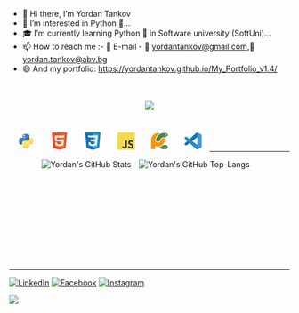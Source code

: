 - 👋 Hi there, I’m Yordan Tankov
- 👀 I’m interested in Python 🐍...
- 🎓 I’m currently learning Python 🐍 in Software university (SoftUni)...
- 📫 How to reach me :- 📧 E-mail - 📧 yordantankov@gmail.com,📧 yordan.tankov@abv.bg
- 😄 And my portfolio:  https://yordantankov.github.io/My_Portfolio_v1.4/

<h1 align="center">
    <img src="https://readme-typing-svg.herokuapp.com/?font=Righteous&size=35&center=true&vCenter=true&width=500&height=70&duration=4000&lines=Hello+dear+visitor!+👋;+I'm+Yordan+Tankov!;" />
</h1>
<img align="left" alt="python" height="32px" src="./icons/python_original_ico.svg" style="padding:1em;" />
<img align="left" alt="html5" height="32px" src="./icons/html5_original_ico.svg" style="padding:1em;" />
  <img align="left" alt="css3" height="32px" src="./icons/css3_original_ico.svg" style="padding:1em;" />
  <img align="left" alt="javascript" height="32px" src="./icons/javascript_original_ico.svg" style="padding:1em;" />
  <img align="left" alt="pycharm" height="32px" src="./icons/pycharm_original_ico.svg" style="padding:1em;" />
  <img align="left" alt="vscode" height="32px" src="./icons/vscode_original_ico.svg" style="padding:1em;" />
  </div>
<br />
<br />
<hr />

<div align="center" style="display: flex; flex-wrap: wrap; justify-content: center;">
  <img height=160 align="center" alt="Yordan's GitHub Stats" src="https://streak-stats.demolab.com?user=yordantankov&theme=dark&border_radius=4.4&background=45%2C09131B%2C09131B&border=0C1A25" style="padding-right:1em; padding-bottom:0.5em;"/>
  <img height=160 align="center" alt="Yordan's GitHub Top-Langs" src="https://github-readme-stats-git-masterrstaa-rickstaa.vercel.app/api/top-langs/?username=yordantankov&layout=compact&hide_border=false&title_color=ff652f&icon_color=FFE400&bg_color=09131B&text_color=ffffff&border_color=0c1a25" style="padding-right:1em; padding-bottom:0.5em;"/>
</div>
<br />
<hr />

[![LinkedIn](https://img.shields.io/badge/-LinkedIn-0e76a8?style=flat-square&logo=Linkedin&logoColor=white)](https://www.linkedin.com/in/yordan-tankov-760a99246//) 
[![Facebook](https://img.shields.io/badge/-Facebook-00B2FF?style=flat-square&logo=Facebook&logoColor=white)](https://www.facebook.com/profile.php?id=100030159861393/)
[![Instagram](https://img.shields.io/badge/-Instagram-e4405f?style=flat-square&logo=Instagram&logoColor=white)](https://www.instagram.com/yordan.tankov/) 

![](https://komarev.com/ghpvc/?username=yordantankov&style=for-the-badge)





<!---
yordantankov/yordantankov is a ✨ special ✨ repository because its `README.md` (this file) appears on your GitHub profile.
You can click the Preview link to take a look at your changes.
--->
